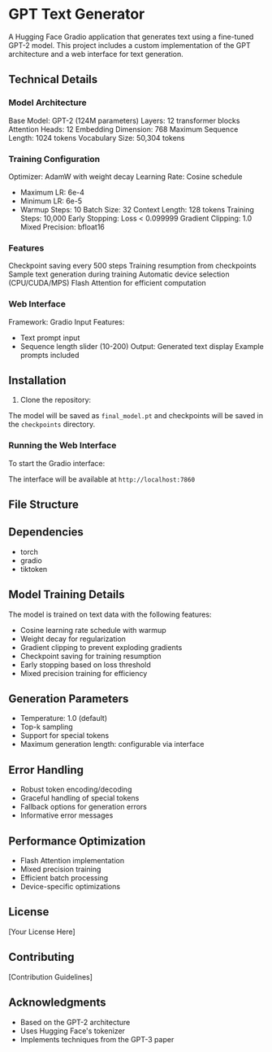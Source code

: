 # GPT Text Generator
A Hugging Face Gradio application that generates text using a fine-tuned GPT-2 model. This project includes a custom implementation of the GPT architecture and a web interface for text generation.
## Technical Details
### Model Architecture
 Base Model: GPT-2 (124M parameters)
 Layers: 12 transformer blocks
 Attention Heads: 12
 Embedding Dimension: 768
 Maximum Sequence Length: 1024 tokens
 Vocabulary Size: 50,304 tokens
### Training Configuration
 Optimizer: AdamW with weight decay
 Learning Rate: Cosine schedule
 - Maximum LR: 6e-4
 - Minimum LR: 6e-5
 - Warmup Steps: 10
 Batch Size: 32
 Context Length: 128 tokens
 Training Steps: 10,000
 Early Stopping: Loss < 0.099999
 Gradient Clipping: 1.0
 Mixed Precision: bfloat16
### Features
 Checkpoint saving every 500 steps
 Training resumption from checkpoints
 Sample text generation during training
 Automatic device selection (CPU/CUDA/MPS)
 Flash Attention for efficient computation
### Web Interface
 Framework: Gradio
 Input Features:
 - Text prompt input
 - Sequence length slider (10-200)
 Output: Generated text display
 Example prompts included
## Installation
1. Clone the repository:

The model will be saved as `final_model.pt` and checkpoints will be saved in the `checkpoints` directory.

### Running the Web Interface

To start the Gradio interface:

The interface will be available at `http://localhost:7860`

## File Structure

## Dependencies
- torch
- gradio
- tiktoken

## Model Training Details

The model is trained on text data with the following features:
- Cosine learning rate schedule with warmup
- Weight decay for regularization
- Gradient clipping to prevent exploding gradients
- Checkpoint saving for training resumption
- Early stopping based on loss threshold
- Mixed precision training for efficiency

## Generation Parameters
- Temperature: 1.0 (default)
- Top-k sampling
- Support for special tokens
- Maximum generation length: configurable via interface

## Error Handling
- Robust token encoding/decoding
- Graceful handling of special tokens
- Fallback options for generation errors
- Informative error messages

## Performance Optimization
- Flash Attention implementation
- Mixed precision training
- Efficient batch processing
- Device-specific optimizations

## License
[Your License Here]

## Contributing
[Contribution Guidelines]

## Acknowledgments
- Based on the GPT-2 architecture
- Uses Hugging Face's tokenizer
- Implements techniques from the GPT-3 paper
